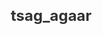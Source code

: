 # tsag_agaar<!DOCTYPE html>
<html lang="en">

<head>
    <meta charset="UTF-8">
    <meta name="viewport" content="width=device-width, initial-scale=1.0">
    <title>Weather Information</title>
    <style>
        * {
            box-sizing: border-box;
            margin: 0;
            padding: 0;
        }

        body {
            font-family: Arial, sans-serif;
            display: flex;
            align-items: center;
            justify-content: center;
            min-height: 100vh;
            background: linear-gradient(to bottom right, #4facfe, #00f2fe);
            color: #333;
        }

        .container {
            text-align: center;
            padding: 20px;
            width: 100%;
            max-width: 400px;
            background-color: rgba(255, 255, 255, 0.9);
            border-radius: 15px;
            box-shadow: 0 6px 15px rgba(0, 0, 0, 0.2);
        }

        h1 {
            font-size: 24px;
            color: #333;
            margin-bottom: 20px;
        }

        .input-group {
            display: flex;
            align-items: center;
            justify-content: center;
            gap: 10px;
            margin-bottom: 20px;
        }

        #city-input {
            padding: 10px;
            width: 70%;
            border: 1px solid #ddd;
            border-radius: 5px;
            outline: none;
            font-size: 16px;
        }

        button {
            padding: 10px 15px;
            font-size: 16px;
            color: white;
            background-color: #ff4500;
            border: none;
            border-radius: 5px;
            cursor: pointer;
            transition: background-color 0.3s;
        }

        button:hover {
            background-color: #e03e00;
        }

        .weather-container {
            background-color: #fff;
            padding: 15px;
            border-radius: 10px;
            box-shadow: 0 4px 10px rgba(0, 0, 0, 0.1);
        }

        .temperature {
            font-size: 48px;
            color: #ff4500;
            margin: 15px 0;
        }

        .description {
            font-size: 20px;
            text-transform: capitalize;
            color: #333;
            margin-bottom: 10px;
        }

        .info p {
            font-size: 16px;
            color: #555;
        }
    </style>
</head>

<body>
    <div class="container">
        <h1>Weather Information</h1>

        <div class="input-group">
            <input type="text" id="city-input" placeholder="Enter city name" />
            <button onclick="fetchWeather()">Get Weather</button>
        </div>

        <div class="weather-container" id="weather">
            <p>Enter a city to see the weather.</p>
        </div>
    </div>

    <script>
        const apiKey = 'a45bbe72345d8eef11b88a31e3933d0f';

        async function fetchWeather() {
            const city = document.getElementById('city-input').value || 'Ulaanbaatar';
            try {
                const response = await fetch(`https://api.openweathermap.org/data/2.5/weather?q=${city}&units=metric&appid=${apiKey}`);
                const data = await response.json();

                if (data.cod === 200) {
                    document.getElementById('weather').innerHTML = `
                        <div class="temperature">${data.main.temp}°C</div>
                        <div class="description">${data.weather[0].description}</div>
                        <div class="info">
                            <p>Humidity: ${data.main.humidity}%</p>
                            <p>Wind Speed: ${data.wind.speed} m/s</p>
                            <p>Feels Like: ${data.main.feels_like}°C</p>
                        </div>
                    `;
                } else {
                    document.getElementById('weather').innerHTML = `<p>${data.message}</p>`;
                }
            } catch (error) {
                document.getElementById('weather').innerHTML = `<p>Error fetching weather data.</p>`;
            }
        }
    </script>
</body>

</html>
